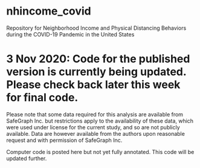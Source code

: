# nhincome_covid
Repository for Neighborhood Income and Physical Distancing Behaviors during the COVID-19 Pandemic in the United States

# 3 Nov 2020: Code for the published version is currently being updated. Please check back later this week for final code. 

Please note that some data required for this analysis are available from SafeGraph Inc. but restrictions apply to the availability of these data, which were used under license for the current study, and so are not publicly available. Data are however available from the authors upon reasonable request and with permission of SafeGraph Inc. 

Computer code is posted here but not yet fully annotated. This code will be updated further. 
